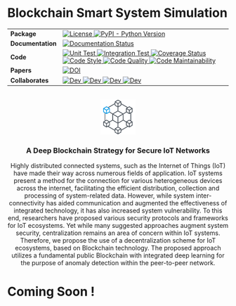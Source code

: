 # Blockchain Smart System Simulation


<div id="top"></div>
<!--
*** Thanks for checking out the Best-README-Template. If you have a suggestion
*** that would make this better, please fork the repo and create a pull request
*** or simply open an issue with the tag "enhancement".
*** Don't forget to give the project a star!
*** Thanks again! Now go create something AMAZING! :D
-->



<!-- PROJECT SHIELDS -->
<!--
*** I'm using markdown "reference style" links for readability.
*** Reference links are enclosed in brackets [ ] instead of parentheses ( ).
*** See the bottom of this document for the declaration of the reference variables
*** for contributors-url, forks-url, etc. This is an optional, concise syntax you may use.
*** https://www.markdownguide.org/basic-syntax/#reference-style-links

[![Contributors][contributors-shield]][contributors-url]
[![Forks][forks-shield]][forks-url]
[![Stargazers][stars-shield]][stars-url]
[![Issues][issues-shield]][issues-url]
[![MIT License][license-shield]][license-url]
[![LinkedIn][linkedin-shield]][linkedin-url]-->

<table align="center">
  <tr>
    <td>
      <b>Package</b>
    </td>
    <td>
      <a href="https://opensource.org/licenses/MIT">
      <img src="https://img.shields.io/badge/License-MIT-blue.svg" alt="License">
      </a>
      <!--<a href="https://pypi.python.org/pypi/DeepReg/">
      <img src="https://img.shields.io/pypi/v/deepreg.svg" alt="PyPI Version">
      </a>--->
      <a href="https://pypi.python.org/pypi/DeepReg/">
      <img alt="PyPI - Python Version" src="https://img.shields.io/pypi/pyversions/deepreg">
      </a>
      <!--<a href="https://pepy.tech/project/deepreg">
      <img src="https://static.pepy.tech/personalized-badge/deepreg?period=total&units=none&left_color=grey&right_color=orange&left_text=Downloads"
        alt="PyPI downloads"> --->
      </a>
    </td>
  </tr>
  <tr>
    <td>
      <b>Documentation</b>
    </td>
    <td>
      <a href="https://deepreg.readthedocs.io/en/latest/?badge=latest">
      <img src="https://readthedocs.org/projects/deepreg/badge/?version=latest" alt="Documentation Status">
      </a>
    </td>
  </tr>
  <tr>
    <td>
      <b>Code</b>
    </td>
    <td>
      <a href="https://github.com/DeepRegNet/DeepReg/actions?query=workflow%3A%22Unit+Test%22">
      <img src="https://github.com/deepregnet/deepreg/workflows/Unit%20Test/badge.svg?branch=main" alt="Unit Test">
      </a>
      <a href="https://github.com/DeepRegNet/DeepReg/actions?query=workflow%3A%22Integration+Test%22">
      <img src="https://github.com/deepregnet/deepreg/workflows/Integration%20Test/badge.svg?branch=main" alt="Integration Test">
      </a>
      <a href="https://codecov.io/github/DeepRegNet/DeepReg">
      <img src="https://codecov.io/gh/DeepRegNet/DeepReg/branch/main/graph/badge.svg" alt="Coverage Status">
      </a>
      <a href="https://github.com/psf/black">
      <img src="https://img.shields.io/badge/code%20style-black-000000.svg" alt="Code Style">
      </a>
      <a href="https://scrutinizer-ci.com/g/DeepRegNet/DeepReg/">
      <img src="https://scrutinizer-ci.com/g/DeepRegNet/DeepReg/badges/quality-score.png" alt="Code Quality">
      </a>
      <a href="https://codeclimate.com/github/DeepRegNet/DeepReg/maintainability">
      <img src="https://api.codeclimate.com/v1/badges/65245e28aa8f2cd7c6b6/maintainability" alt="Code Maintainability">
      </a>
    </td>
  </tr>
  <tr>
    <td>
      <b>Papers</b>
    </td>
    <td>
      <!--<a href="https://joss.theoj.org/papers/7e6de472bc82a70d7618e23f618960b3"><img
        src="https://joss.theoj.org/papers/7e6de472bc82a70d7618e23f618960b3/status.svg"
        alt="JOSS Paper"></a>
      <a href="https://zenodo.org/badge/latestdoi/269365590"><img src="https://zenodo.org/badge/269365590.svg"
        alt="DOI"></a>-->
        <a href="https://spie.org/defense-commercial-sensing/presentation/A-deep-blockchain-strategy-for-secure-IoT-networks/12117-18"><img src="https://spie.org/Images/Graphics/ConferenceLogo/dcs.svg"
        alt="DOI"></a>
    </td>
  </tr>
  <tr>
    <td>
      <b>Collaborates</b>
    </td>
    <td>
      <a href="https://https://github.com/nalsadi">
      <img src="https://img.shields.io/badge/Github-Naseem%20Alsadi-blue" alt="Dev">
      </a>
      <a href="https://https://github.com/nalsadi">
      <img src="https://img.shields.io/badge/Github-Andrew%20Gadsden-blue" alt="Dev">
      </a>
      <a href="https://github.com/jwyawney">
      <img src="https://img.shields.io/badge/Github-John%20Yawney-blue" alt="Dev">
      </a>
      <a href="https://github.com/Stephan543">
      <img src="https://img.shields.io/badge/Github-Stephan%20Iskander-blue" alt="Dev">
      </a>
    </td>
  </tr>
</table>

<!-- PROJECT LOGO -->
<br />
<div align="center">
  <a href="https://github.com/nalsadi/BC-IoT">
    <img src="images/logo.png" alt="Logo" width="80" height="80">
  </a>

<h3 align="center">A Deep Blockchain Strategy for Secure IoT Networks</h3>

  <p align="center">
    Highly distributed connected systems, such as the Internet of Things (IoT) have made their way across numerous fields of application. IoT systems present a method for the connection for various heterogeneous devices across the internet, facilitating the efficient distribution, collection and processing of system-related data. However, while system inter-connectivity has aided communication and augmented the effectiveness of integrated technology, it has also increased system vulnerability. To this end, researchers have proposed various security protocols and frameworks for IoT ecosystems. Yet while many suggested approaches augment system security, centralization remains an area of concern within IoT systems. Therefore, we propose the use of a decentralization scheme for IoT ecosystems, based on Blockchain technology. The proposed approach utilizes a fundamental public Blockchain with integrated deep learning for the purpose of anomaly detection within the peer-to-peer network.
    <br />

  </p>
</div>


# Coming Soon !

